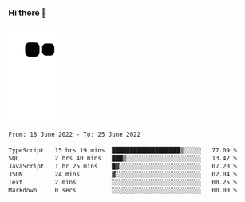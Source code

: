 ### Hi there 👋
![Alt text](https://raw.githubusercontent.com/romain22222/romain22222/output/github-contribution-grid-snake.svg)

<!--START_SECTION:waka-->

```text
From: 18 June 2022 - To: 25 June 2022

TypeScript   15 hrs 19 mins  ███████████████████▒░░░░░   77.09 %
SQL          2 hrs 40 mins   ███▒░░░░░░░░░░░░░░░░░░░░░   13.42 %
JavaScript   1 hr 25 mins    █▓░░░░░░░░░░░░░░░░░░░░░░░   07.20 %
JSON         24 mins         ▓░░░░░░░░░░░░░░░░░░░░░░░░   02.04 %
Text         2 mins          ░░░░░░░░░░░░░░░░░░░░░░░░░   00.25 %
Markdown     0 secs          ░░░░░░░░░░░░░░░░░░░░░░░░░   00.00 %
```

<!--END_SECTION:waka-->
<!--
**romain22222/romain22222** is a ✨ _special_ ✨ repository because its `README.md` (this file) appears on your GitHub profile.

Here are some ideas to get you started:

- 🔭 I’m currently working on ...
- 🌱 I’m currently learning ...
- 👯 I’m looking to collaborate on ...
- 🤔 I’m looking for help with ...
- 💬 Ask me about ...
- 📫 How to reach me: ...
- 😄 Pronouns: ...
- ⚡ Fun fact: ...
-->
